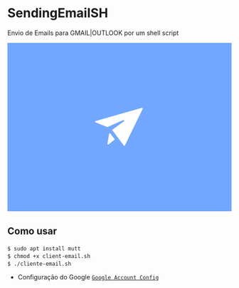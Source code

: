 # SendingEmailSH
Envio de Emails para GMAIL|OUTLOOK por um shell script


![SendEmail](https://github.com/Gabryel8818/SendingEmailSH/blob/master/sendmail.gif)

## Como usar

``` bash
$ sudo apt install mutt
$ chmod +x client-email.sh
$ ./cliente-email.sh

```
- Configuração do Google  <a href="https://myaccount.google.com/lesssecureapps?pli=1" target="_blank">`Google Account Config`</a>
